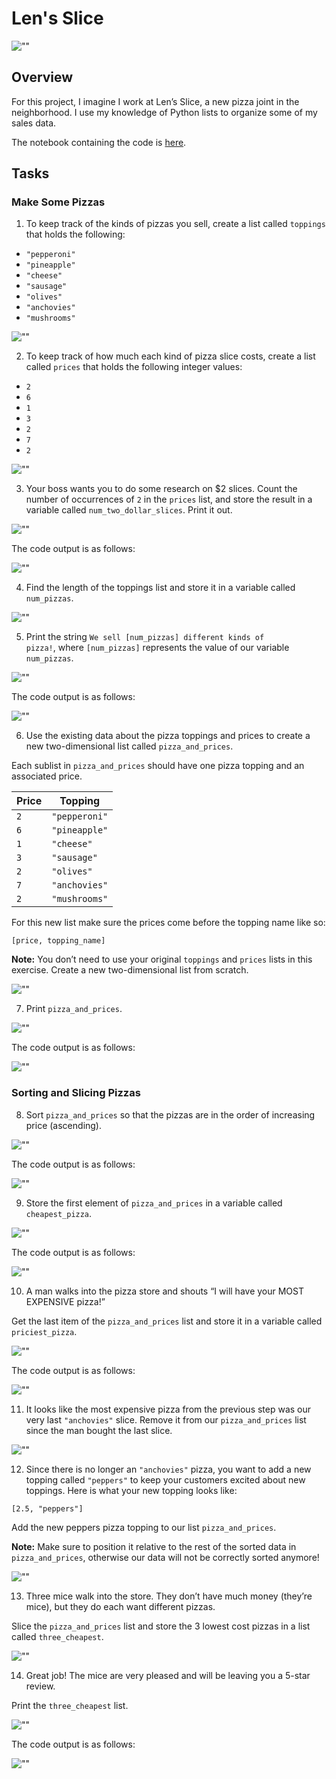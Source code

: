 # Len's Slice

![""](https://github.com/sarahm44/lens-slice/blob/main/pizza.jpg)

## Overview
For this project, I imagine I work at Len’s Slice, a new pizza joint in the neighborhood. I use my knowledge of Python lists to organize some of my sales data.

The notebook containing the code is [here](https://github.com/sarahm44/lens-slice/blob/main/lens_slices.py).

## Tasks
### Make Some Pizzas
1. To keep track of the kinds of pizzas you sell, create a list called <code>toppings</code> that holds the following:

* <code>"pepperoni"</code>
* <code>"pineapple"</code>
* <code>"cheese"</code>
* <code>"sausage"</code>
* <code>"olives"</code>
* <code>"anchovies"</code>
* <code>"mushrooms"</code>

![""](https://github.com/sarahm44/lens-slice/blob/main/task_01.png)

2. To keep track of how much each kind of pizza slice costs, create a list called <code>prices</code> that holds the following integer values:

* <code>2</code>
* <code>6</code>
* <code>1</code>
* <code>3</code>
* <code>2</code>
* <code>7</code>
* <code>2</code>

![""](https://github.com/sarahm44/lens-slice/blob/main/task_02.png)

3. Your boss wants you to do some research on $2 slices. Count the number of occurrences of <code>2</code> in the <code>prices</code> list, and store the result in a variable called <code>num_two_dollar_slices</code>. Print it out.

![""](https://github.com/sarahm44/lens-slice/blob/main/task_03.png)

The code output is as follows:

![""](https://github.com/sarahm44/lens-slice/blob/main/output_03.png)


4. Find the length of the toppings list and store it in a variable called <code>num_pizzas</code>.

![""](https://github.com/sarahm44/lens-slice/blob/main/task_04.png)

5. Print the string <code>We sell [num_pizzas] different kinds of pizza!</code>, where <code>[num_pizzas]</code> represents the value of our variable <code>num_pizzas</code>.

![""](https://github.com/sarahm44/lens-slice/blob/main/task_05.png)

The code output is as follows:

![""](https://github.com/sarahm44/lens-slice/blob/main/output_05.png)

6. Use the existing data about the pizza toppings and prices to create a new two-dimensional list called <code>pizza_and_prices</code>.

Each sublist in <code>pizza_and_prices</code> should have one pizza topping and an associated price.

| Price |	Topping |
|----|----|
| <code>2</code> | <code>"pepperoni"</code> |
| <code>6</code> | <code>"pineapple"</code> |
| <code>1</code> | <code>"cheese"</code> |
| <code>3</code> | <code>"sausage"</code> |
| <code>2</code> | <code>"olives"</code> |
| <code>7</code> | <code>"anchovies"</code> |
| <code>2</code> | <code>"mushrooms"</code> |

For this new list make sure the prices come before the topping name like so:

<code>[price, topping_name]</code>

<b>Note:</b> You don’t need to use your original <code>toppings</code> and <code>prices</code> lists in this exercise. Create a new two-dimensional list from scratch.

![""](https://github.com/sarahm44/lens-slice/blob/main/task_06.png)

7. Print <code>pizza_and_prices</code>.

![""](https://github.com/sarahm44/lens-slice/blob/main/task_07.png)

The code output is as follows:

![""](https://github.com/sarahm44/lens-slice/blob/main/output_07.png)

### Sorting and Slicing Pizzas
8. Sort <code>pizza_and_prices</code> so that the pizzas are in the order of increasing price (ascending).

![""](https://github.com/sarahm44/lens-slice/blob/main/task_08.png)

The code output is as follows:

![""](https://github.com/sarahm44/lens-slice/blob/main/output_08.png)


9. Store the first element of <code>pizza_and_prices</code> in a variable called  <code>cheapest_pizza</code>.

![""](https://github.com/sarahm44/lens-slice/blob/main/task_09.png)

The code output is as follows:

![""](https://github.com/sarahm44/lens-slice/blob/main/output_09.png)


10. A man walks into the pizza store and shouts “I will have your MOST EXPENSIVE pizza!”

Get the last item of the  <code>pizza_and_prices</code> list and store it in a variable called  <code>priciest_pizza</code>.

![""](https://github.com/sarahm44/lens-slice/blob/main/task_10.png)

The code output is as follows:

![""](https://github.com/sarahm44/lens-slice/blob/main/output_10.png)


11. It looks like the most expensive pizza from the previous step was our very last  <code>"anchovies"</code> slice. Remove it from our  <code>pizza_and_prices</code> list since the man bought the last slice.

![""](https://github.com/sarahm44/lens-slice/blob/main/task_11.png)

12. Since there is no longer an  <code>"anchovies"</code> pizza, you want to add a new topping called <code>"peppers"</code> to keep your customers excited about new toppings. Here is what your new topping looks like:

 <code>[2.5, "peppers"]</code>

Add the new peppers pizza topping to our list  <code>pizza_and_prices</code>.

<b>Note:</b> Make sure to position it relative to the rest of the sorted data in  <code>pizza_and_prices</code>, otherwise our data will not be correctly sorted anymore!

![""](https://github.com/sarahm44/lens-slice/blob/main/task_12.png)

13. Three mice walk into the store. They don’t have much money (they’re mice), but they do each want different pizzas.

Slice the  <code>pizza_and_prices</code> list and store the 3 lowest cost pizzas in a list called  <code>three_cheapest</code>.

![""](https://github.com/sarahm44/lens-slice/blob/main/task_13.png)

14. Great job! The mice are very pleased and will be leaving you a 5-star review.

Print the  <code>three_cheapest</code> list.

![""](https://github.com/sarahm44/lens-slice/blob/main/task_14.png)

The code output is as follows:

![""](https://github.com/sarahm44/lens-slice/blob/main/output_14.png)


